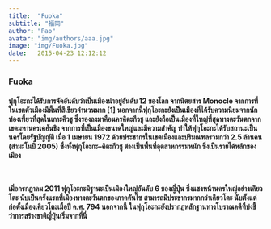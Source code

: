 ```yaml
---
title:  "Fuoka"
subtitle: "福岡"
author: "Pao"
avatar: "img/authors/aaa.jpg"
image: "img/Fuoka.jpg"
date:   2015-04-23 12:12:12
---
```


### Fuoka
<h4>ฟุกุโอะกะได้รับการจัดอันดับว่าเป็นเมืองน่าอยู่อันดับ 12 ของโลก จากนิตยสาร Monocle จากการที่ในเขตตัวเมืองมีพื้นที่สีเขียวจำนวนมาก [1] นอกจากนี้ฟุกุโอะกะยังเป็นเมืองที่ได้รับความนิยมจากนักท่องเที่ยวที่สุดในเกาะคีวชู ซึ่งรองลงมาคือนครคิตะกีวชู และยังถือเป็นเมืองที่ใหญ่ที่สุดทางตะวันตกจากเขตมหานครเคฮันชิง จากการที่เป็นเมืองขนาดใหญ่และมีความสำคัญ ทำให้ฟุกุโอะกะได้รับสถานะเป็นนครโดยรัฐบัญญัติ เมื่อ 1 เมษายน 1972 ด้วยประชากรในเขตเมืองและปริมณฑลรวมกว่า 2.5 ล้านคน (สำมะโนปี 2005) ซึ่งทั้งฟุกุโอะกะ–คิตะกีวชู ต่างเป็นพื้นที่อุตสาหกรรมหนัก ซึ่งเป็นรายได้หลักของเมือง

<br><br>เมื่อกรกฎาคม 2011 ฟุกุโอะกะมีฐานะเป็นเมืองใหญ่อันดับ 6 ของญี่ปุ่น ซึ่งแซงหน้านครใหญ่อย่างเคียวโตะ นับเป็นครั้งแรกที่เมืองทางตะวันตกของภาคคันไซ สามารถมีประชากรมากกว่าเคียวโตะ นับตั้งแต่ก่อตั้งเมืองเคียวโตะเมื่อปี ค.ศ. 794 นอกจากนี้ ในฟุกุโอะกะยังปรากฏหลักฐานทางโบราณคดีที่บ่งชี้ว่าการสร้างชาติญี่ปุ่นเริ่มจากที่นี่</h4>
